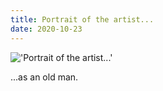 ```yaml
---
title: Portrait of the artist...
date: 2020-10-23
---
```


!['Portrait of the artist...'](/Arteest.jpeg)

...as an old man.